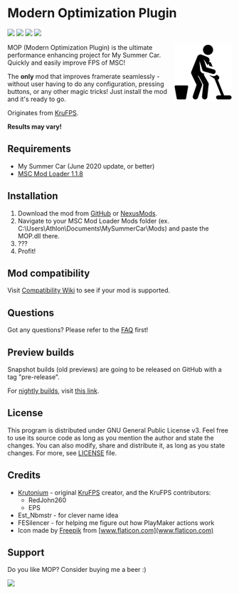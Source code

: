 # Modern Optimization Plugin

[![](https://img.shields.io/github/downloads/Athlon007/MOP/total?style=for-the-badge)](https://github.com/Athlon007/MOP/releases)
[![](https://img.shields.io/github/v/release/Athlon007/MOP?style=for-the-badge)](https://github.com/Athlon007/MOP/releases)
[![](https://img.shields.io/github/v/release/Athlon007/MOP?include_prereleases&label=Development&style=for-the-badge)](https://github.com/Athlon007/MOP/releases)
[![](https://img.shields.io/github/license/Athlon007/MOP?style=for-the-badge)](LICENSE.md)

<img align="right" src="images/icon.png" alt="icon" width=128 />

MOP (Modern Optimization Plugin) is the ultimate performance enhancing project for My Summer Car. Quickly and easily improve FPS of MSC!

The **only** mod that improves framerate seamlessly - without user having to do any configuration, pressing buttons, or any other magic tricks! Just install the mod and it's ready to go.

Originates from [KruFPS](https://github.com/Krutonium/KruFPS).

**Results may vary!**

## Requirements

- My Summer Car (June 2020 update, or better)
- [MSC Mod Loader 1.1.8](https://github.com/piotrulos/MSCModLoader/releases)

## Installation

1. Download the mod from [GitHub](https://github.com/Athlon007/MOP/releases) or [NexusMods](https://www.nexusmods.com/mysummercar/mods/146/).
2. Navigate to your MSC Mod Loader Mods folder (ex. C:\Users\Athlon\Documents\MySummerCar\Mods) and paste the MOP.dll there.
3. ???
4. Profit!

## Mod compatibility

Visit [Compatibility Wiki](http://athlon.kkmr.pl/mop/wiki/#/compatibility) to see if your mod is supported.

## Questions

Got any questions? Please refer to the [FAQ](http://athlon.kkmr.pl/mop/wiki/#/faq) first!

## Preview builds

Snapshot builds (old previews) are going to be released on GitHub with a tag "pre-release".

For [nightly builds](https://en.wikipedia.org/wiki/Neutral_build), visit <a href="https://mega.nz/folder/WnYUiJ5Y#Yriz9ltnpHpVOxbYjo8hFw" target="_blank">this link</a>.

## License

This program is distributed under GNU General Public License v3. Feel free to use its source code as long as you mention the author and state the changes. You can also modify, share and distribute it, as long as you state changes. For more, see [LICENSE](LICENSE.md) file.

## Credits

- [Krutonium](https://github.com/Krutonium) - original [KruFPS](https://github.com/Krutonium/KruFPS) creator, and the KruFPS contributors:
  - RedJohn260
  - EPS
- Est_Nbmstr - for clever name idea
- FESilencer - for helping me figure out how PlayMaker actions work
- Icon made by [Freepik](https://www.flaticon.com/authors/freepik) from [www.flaticon.com](www.flaticon.com)

## Support

Do you like MOP? Consider buying me a beer :)

[![](http://athlon.kkmr.pl/images/svg/paypal.svg)](https://www.paypal.me/figurakonrad)
